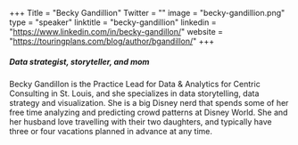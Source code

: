 +++
Title = "Becky Gandillion"
Twitter = ""
image = "becky-gandillion.png"
type = "speaker"
linktitle = "becky-gandillion"
linkedin = "https://www.linkedin.com/in/becky-gandillon/"
website = "https://touringplans.com/blog/author/bgandillon/"
+++

##### Data strategist, storyteller, and mom

Becky Gandillon is the Practice Lead for Data & Analytics for Centric Consulting in St. Louis, and she specializes in data storytelling, data strategy and visualization. She is a big Disney nerd that spends some of her free time analyzing and predicting crowd patterns at Disney World. She and her husband love travelling with their two daughters, and typically have three or four vacations planned in advance at any time.
